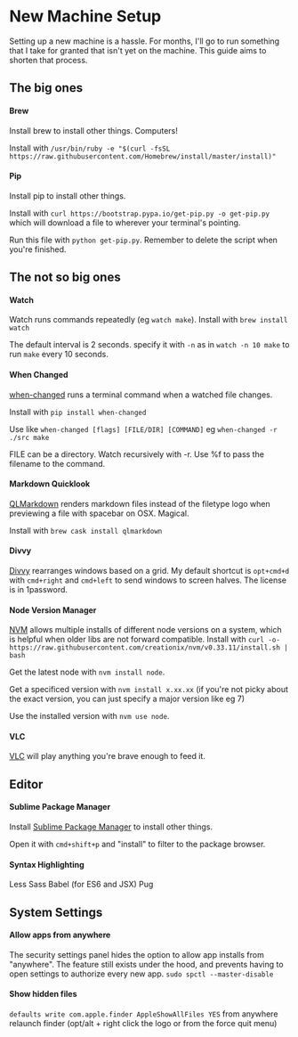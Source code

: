 # New Machine Setup
Setting up a new machine is a hassle. For months, I'll go to run something that I take for granted that isn't yet on the machine. This guide aims to shorten that process.

## The big ones

#### Brew
Install brew to install other things. Computers!

Install with `/usr/bin/ruby -e "$(curl -fsSL https://raw.githubusercontent.com/Homebrew/install/master/install)"`

#### Pip
Install pip to install other things.

Install with `curl https://bootstrap.pypa.io/get-pip.py -o get-pip.py` which will download a file to wherever your terminal's pointing.

Run this file with `python get-pip.py`. Remember to delete the script when you're finished.

## The not so big ones

#### Watch
Watch runs commands repeatedly (eg `watch make`).
Install with `brew install watch`

The default interval is 2 seconds. specify it with `-n` as in `watch -n 10 make` to run `make` every 10 seconds.

#### When Changed
[when-changed](https://github.com/joh/when-changed) runs a terminal command when a watched file changes.

Install with `pip install when-changed`

Use like `when-changed [flags] [FILE/DIR] [COMMAND]` eg `when-changed -r ./src make`

FILE can be a directory. Watch recursively with -r. Use %f to pass the filename to the command.

#### Markdown Quicklook
[QLMarkdown](https://github.com/toland/qlmarkdown) renders markdown files instead of the filetype logo when previewing a file with spacebar on OSX. Magical.

Install with `brew cask install qlmarkdown`

#### Divvy
[Divvy](http://mizage.com/divvy/) rearranges windows based on a grid. My default shortcut is `opt+cmd+d` with `cmd+right` and `cmd+left` to send windows to screen halves. The license is in 1password.

#### Node Version Manager
[NVM](https://github.com/creationix/nvm) allows multiple installs of different node versions on a system, which is helpful when older libs are not forward compatible.
Install with `curl -o- https://raw.githubusercontent.com/creationix/nvm/v0.33.11/install.sh | bash`

Get the latest node with `nvm install node`.

Get a specificed version with `nvm install x.xx.xx` (if you're not picky about the exact version, you can just specify a major version like eg 7)

Use the installed version with `nvm use node`.

#### VLC
[VLC](https://www.videolan.org/vlc/index.html) will play anything you're brave enough to feed it.

## Editor

#### Sublime Package Manager
Install [Sublime Package Manager](https://packagecontrol.io/installation) to install other things.

Open it with `cmd+shift+p` and "install" to filter to the package browser.

#### Syntax Highlighting
Less
Sass
Babel (for ES6 and JSX)
Pug

## System Settings

#### Allow apps from anywhere
The security settings panel hides the option to allow app installs from "anywhere". The feature still exists under the hood, and prevents having to open settings to authorize every new app.
`sudo spctl --master-disable`

#### Show hidden files

`defaults write com.apple.finder AppleShowAllFiles YES` from anywhere
relaunch finder (opt/alt + right click the logo or from the force quit menu)